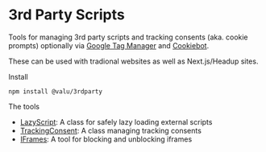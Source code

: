 # 3rd Party Scripts

Tools for managing 3rd party scripts and tracking consents (aka. cookie
prompts) optionally via [Google Tag
Manager](https://marketingplatform.google.com/about/tag-manager/) and [Cookiebot](https://www.cookiebot.com/).

These can be used with tradional websites as well as Next.js/Headup sites.

Install

```
npm install @valu/3rdparty
```

The tools

-   [LazyScript](lazy-script.md): A class for safely lazy loading external scripts
-   [TrackingConsent](tracking-consent.md): A class managing tracking consents
-   [IFrames](iframes.md): A tool for blocking and unblocking iframes
